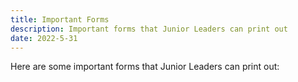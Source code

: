 ```yaml
---
title: Important Forms
description: Important forms that Junior Leaders can print out
date: 2022-5-31
---
```



Here are some important forms that Junior Leaders can print out: 